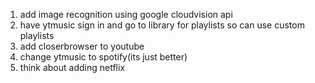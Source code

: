 1. add image recognition using google cloudvision api
2. have ytmusic sign in and go to library for playlists so can use custom playlists
3. add closerbrowser to youtube
4. change ytmusic to spotify(its just better)
5. think about adding netflix
